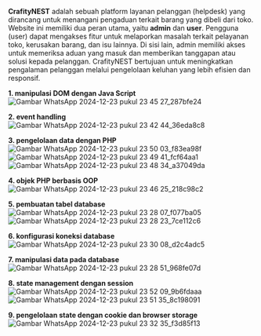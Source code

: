 **CrafityNEST** adalah sebuah platform layanan pelanggan (helpdesk) yang dirancang untuk menangani pengaduan terkait barang yang dibeli dari toko. Website ini memiliki dua peran utama, yaitu **admin** dan **user**. Pengguna (user) dapat mengakses fitur untuk melaporkan masalah terkait pelayanan toko, kerusakan barang, dan isu lainnya. Di sisi lain, admin memiliki akses untuk memeriksa aduan yang masuk dan memberikan tanggapan atau solusi kepada pelanggan. CrafityNEST bertujuan untuk meningkatkan pengalaman pelanggan melalui pengelolaan keluhan yang lebih efisien dan responsif.

**1. manipulasi DOM dengan Java Script**
   ![Gambar WhatsApp 2024-12-23 pukul 23 45 27_287bfe24](https://github.com/user-attachments/assets/90fec35e-2c1e-40f8-9188-d5e641db04c6)

**2. event handling**
   ![Gambar WhatsApp 2024-12-23 pukul 23 42 44_36eda8c8](https://github.com/user-attachments/assets/8032d461-759a-4d1d-ac8b-7dc34c4d548f)

**3. pengelolaan data dengan PHP**
   ![Gambar WhatsApp 2024-12-23 pukul 23 50 03_f83ea98f](https://github.com/user-attachments/assets/5d958be8-7bd1-41b0-940d-7e65d177f026)
   ![Gambar WhatsApp 2024-12-23 pukul 23 49 41_fcf64aa1](https://github.com/user-attachments/assets/55e3704b-62c3-45ee-8e94-604af06fa7d2)
   ![Gambar WhatsApp 2024-12-23 pukul 23 48 34_a37049da](https://github.com/user-attachments/assets/6d7a96ac-3daf-4875-a44e-dc921342252b)

**4. objek PHP berbasis OOP**
   ![Gambar WhatsApp 2024-12-23 pukul 23 46 25_218c98c2](https://github.com/user-attachments/assets/4414a71e-1a22-4f7f-8ab2-77149f9e964b)

**5. pembuatan tabel database**
   ![Gambar WhatsApp 2024-12-23 pukul 23 28 07_f077ba05](https://github.com/user-attachments/assets/5183999d-b24b-4bac-b949-d5daf888cde5)
   ![Gambar WhatsApp 2024-12-23 pukul 23 28 23_7ce112c6](https://github.com/user-attachments/assets/c94b21d2-4de4-4d37-9a6f-4434d349ea1d)

**6. konfigurasi koneksi database**
   ![Gambar WhatsApp 2024-12-23 pukul 23 30 08_d2c4adc5](https://github.com/user-attachments/assets/392b334b-347c-443f-87d7-a7798a554e41)

**7. manipulasi data pada database**
    ![Gambar WhatsApp 2024-12-23 pukul 23 28 51_968fe07d](https://github.com/user-attachments/assets/efeed18a-926b-4bf1-880d-12649d55d8fe)

**8. state management dengan session**
    ![Gambar WhatsApp 2024-12-23 pukul 23 52 09_9b6fdaaa](https://github.com/user-attachments/assets/6f4db8da-6c4b-4091-b703-10618c308ace)
   ![Gambar WhatsApp 2024-12-23 pukul 23 51 35_8c198091](https://github.com/user-attachments/assets/e1dfd138-8c0e-4465-afcb-19d2a23c986d)

**9. pengelolaan state dengan cookie dan browser storage**
    ![Gambar WhatsApp 2024-12-23 pukul 23 32 35_f3d85f13](https://github.com/user-attachments/assets/259a001c-5d6d-4115-894c-f43d7390c61e)

